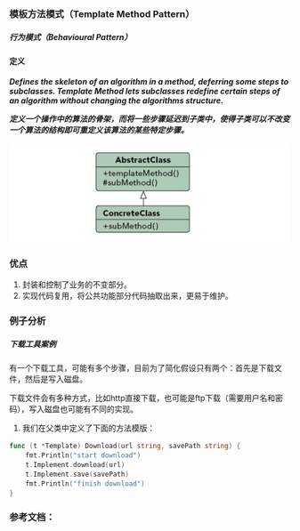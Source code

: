 ### 模板方法模式（Template Method Pattern）

##### 行为模式（Behavioural Pattern）

#### 定义

***Defines the skeleton of an algorithm in a method, deferring some steps to subclasses. Template Method lets subclasses redefine certain steps of an algorithm without changing the algorithms structure.***

***定义一个操作中的算法的骨架，而将一些步骤延迟到子类中，使得子类可以不改变一个算法的结构即可重定义该算法的某些特定步骤。***

![Visitor Pattern UML](../images/template_method.png)



### 优点
1. 封装和控制了业务的不变部分。
2. 实现代码复用，将公共功能部分代码抽取出来，更易于维护。

### 例子分析

##### 下载工具案例
有一个下载工具，可能有多个步骤，目前为了简化假设只有两个：首先是下载文件，然后是写入磁盘。

下载文件会有多种方式，比如http直接下载，也可能是ftp下载（需要用户名和密码），写入磁盘也可能有不同的实现。

1. 我们在父类中定义了下面的方法模版：
```go
func (t *Template) Download(url string, savePath string) {
	fmt.Println("start download")
	t.Implement.download(url)
	t.Implement.save(savePath)
	fmt.Println("finish download")
}
```




### 参考文档：
